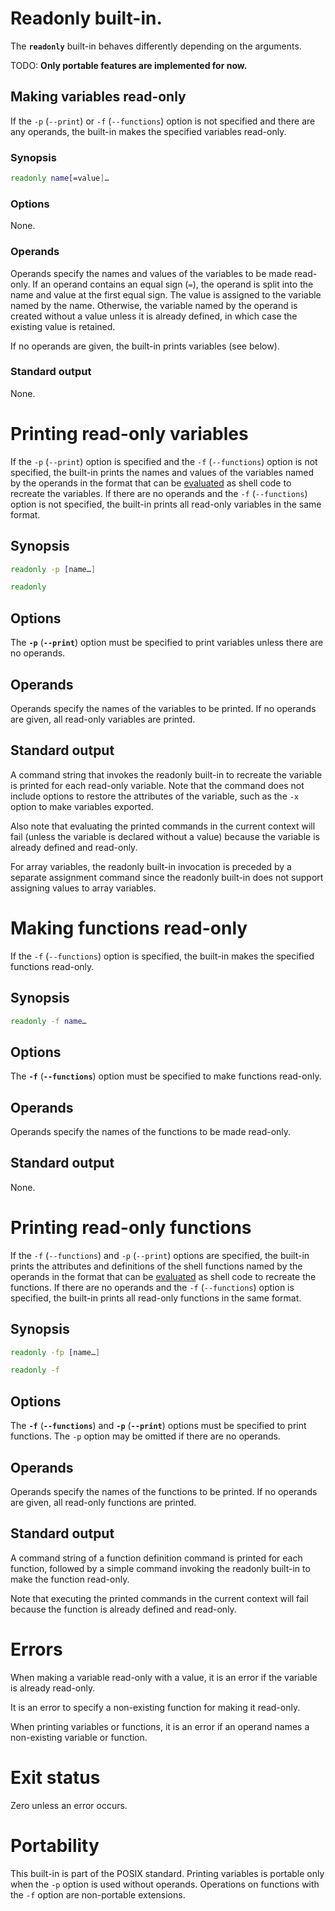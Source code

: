 # Readonly built-in.

The **`readonly`** built-in behaves differently depending on the arguments.

TODO: **Only portable features are implemented for now.**

## Making variables read-only

If the `-p` (`--print`) or `-f` (`--functions`) option is not specified and
there are any operands, the built-in makes the specified variables
read-only.

### Synopsis

```sh
readonly name[=value]…
```

### Options

None.

### Operands

Operands specify the names and values of the variables to be made read-only.
If an operand contains an equal sign (`=`), the operand is split into the
name and value at the first equal sign. The value is assigned to the
variable named by the name. Otherwise, the variable named by the operand is
created without a value unless it is already defined, in which case the
existing value is retained.

If no operands are given, the built-in prints variables (see below).

### Standard output

None.

# Printing read-only variables

If the `-p` (`--print`) option is specified and the `-f` (`--functions`)
option is not specified, the built-in prints the names and values of the
variables named by the operands in the format that can be
[evaluated](crate::eval) as shell code to recreate the variables.
If there are no operands and the `-f` (`--functions`) option is not
specified, the built-in prints all read-only variables in the same format.

## Synopsis

```sh
readonly -p [name…]
```

```sh
readonly
```

## Options

The **`-p`** (**`--print`**) option must be specified to print variables
unless there are no operands.

## Operands

Operands specify the names of the variables to be printed. If no operands
are given, all read-only variables are printed.

## Standard output

A command string that invokes the readonly built-in to recreate the variable
is printed for each read-only variable. Note that the command does not
include options to restore the attributes of the variable, such as the `-x`
option to make variables exported.

Also note that evaluating the printed commands in the current context will
fail (unless the variable is declared without a value) because the variable
is already defined and read-only.

For array variables, the readonly built-in invocation is preceded by a
separate assignment command since the readonly built-in does not support
assigning values to array variables.

# Making functions read-only

If the `-f` (`--functions`) option is specified, the built-in makes the
specified functions read-only.

## Synopsis

```sh
readonly -f name…
```

## Options

The **`-f`** (**`--functions`**) option must be specified to make functions
read-only.

## Operands

Operands specify the names of the functions to be made read-only.

## Standard output

None.

# Printing read-only functions

If the `-f` (`--functions`) and `-p` (`--print`) options are specified, the
built-in prints the attributes and definitions of the shell functions named
by the operands in the format that can be [evaluated](crate::eval) as shell
code to recreate the functions.
If there are no operands and the `-f` (`--functions`) option is specified,
the built-in prints all read-only functions in the same format.

## Synopsis

```sh
readonly -fp [name…]
```

```sh
readonly -f
```

## Options

The **`-f`** (**`--functions`**) and **`-p`** (**`--print`**) options must be
specified to print functions. The `-p` option may be omitted if there are no
operands.

## Operands

Operands specify the names of the functions to be printed. If no operands
are given, all read-only functions are printed.

## Standard output

A command string of a function definition command is printed for each
function, followed by a simple command invoking the readonly built-in to
make the function read-only.

Note that executing the printed commands in the current context will fail
because the function is already defined and read-only.

# Errors

When making a variable read-only with a value, it is an error if the
variable is already read-only.

It is an error to specify a non-existing function for making it read-only.

When printing variables or functions, it is an error if an operand names a
non-existing variable or function.

# Exit status

Zero unless an error occurs.

# Portability

This built-in is part of the POSIX standard. Printing variables is portable
only when the `-p` option is used without operands. Operations on functions
with the `-f` option are non-portable extensions.
